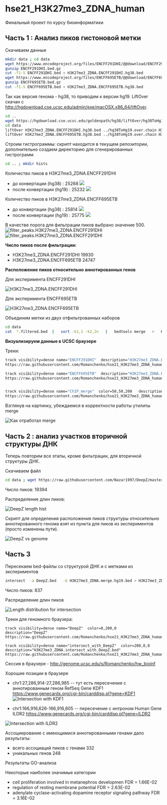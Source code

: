 # hse21_H3K27me3_ZDNA_human
Финальный проект по курсу биоинформатики
## Часть 1 : Анализ пиков гистоновой метки

Скачиваем данные
```bash
mkdir data ; cd data
wget https://www.encodeproject.org/files/ENCFF291DHI/@@download/ENCFF291DHI.bed.gz
gunzip ENCFF291DHI.bed.gz
cut -f1-5 ENCFF291DHI.bed > H3K27me3_ZDNA.ENCFF291DHI.hg38.bed
wget https://www.encodeproject.org/files/ENCFF695ETB/@@download/ENCFF695ETB.bed.gz
gunzip ENCFF695ETB.bed.gz
cut -f1-5 ENCFF695ETB.bed > H3K27me3_ZDNA.ENCFF695ETB.hg38.bed
```
Так как версия генома - hg38, то приводим к версии hg19. LiftOver скачан с http://hgdownload.cse.ucsc.edu/admin/exe/macOSX.x86_64/liftOver.
```bash
cd ..
wget https://hgdownload.cse.ucsc.edu/goldenpath/hg38/liftOver/hg38ToHg19.over.chain.gz; gunzip  hg38ToHg19.over.chain.gz 
cd data
liftOver H3K27me3_ZDNA.ENCFF291DHI.hg38.bed ../hg38ToHg19.over.chain H3K27me3_ZDNA.ENCFF291DHI.hg19.bed H3K27me3_ZDNA.ENCFF291DHI.unmapped.bed
liftOver H3K27me3_ZDNA.ENCFF695ETB.hg38.bed ../hg38ToHg19.over.chain H3K27me3_ZDNA.ENCFF695ETB.hg19.bed H3K27me3_ZDNA.ENCFF695ETB.unmapped.bed
```
Строим гистрограммы: скрипт находится в текущем репозитории, дополнительно создаем директорию для сгенерированных гистрограмм
```bash
cd .. ; mkdir hists
```
Количество пиков в H3K27me3_ZDNA.ENCFF291DHI
- до конвертации (hg38) : 25268 ![](hists/len_hist.H3K27me3_ZDNA.ENCFF291DHI.hg38.png)
- после конвертации (hg19) : 25232 ![](hists/len_hist.H3K27me3_ZDNA.ENCFF291DHI.hg19.png)

Количество пиков в H3K27me3_ZDNA.ENCFF695ETB
- до конвертации (hg38) : 25814 ![](hists/len_hist.H3K27me3_ZDNA.ENCFF695ETB.hg38.png)
- после конвертации (hg19) : 25775 ![](hists/len_hist.H3K27me3_ZDNA.ENCFF695ETB.hg19.png)

В качестве порога для фильтрации пиков выбрано значение 500.
![filter_peaks.H3K27me3_ZDNA.ENCFF291DHI](hists/filter_peaks.H3K27me3_ZDNA.ENCFF291DHI.hg19.filtered.hist.png)
![filter_peaks.H3K27me3_ZDNA.ENCFF291DHI](hists/filter_peaks.H3K27me3_ZDNA.ENCFF291DHI.hg19.init.hist.png)

**Число пиков после фильтрации:**
- H3K27me3_ZDNA.ENCFF291DHI 19930
- H3K27me3_ZDNA.ENCFF695ETB 24747

**Расположение пиков относительно аннотированных генов**

Для эксперимента ENCFF291DHI

![H3K27me3_ZDNA.ENCFF291DHI](pie-charts/chip_seeker.H3K27me3_ZDNA.ENCFF291DHI.hg19.filtered.plotAnnoPie.png)

Для эксперимента ENCFF695ETB

![H3K27me3_ZDNA.ENCFF695ETB](pie-charts/chip_seeker.H3K27me3_ZDNA.ENCFF695ETB.hg19.filtered.plotAnnoPie.png)

Объединим метки из двух отфильтрованных наборов
```bash
cd data
cat  *.filtered.bed  |   sort -k1,1 -k2,2n   |   bedtools merge   >   H3K27me3_ZDNA.merge.hg19.bed
```


**Визуализируем данные в UCSC браузере**

Треки:
```bash
track visibility=dense name="ENCFF291DHI"  description="H3K27me3_ZDNA.ENCFF291DHI.hg19.filtered.bed"
https://raw.githubusercontent.com/Romanchenko/hse21_H3K27me3_ZDNA_human/main/data/H3K27me3_ZDNA.ENCFF291DHI.hg19.filtered.bed

track visibility=dense name="ENCFF695ETB"  description="H3K27me3_ZDNA.ENCFF695ETB.hg19.filtered.bed"
https://raw.githubusercontent.com/Romanchenko/hse21_H3K27me3_ZDNA_human/main/data/H3K27me3_ZDNA.ENCFF695ETB.hg19.filtered.bed


track visibility=dense name="ChIP_merge"  color=50,50,200   description="H3K27me3_ZDNA.merge.hg19.bed"
https://raw.githubusercontent.com/Romanchenko/hse21_H3K27me3_ZDNA_human/main/data/H3K27me3_ZDNA.merge.hg19.bed
```

Взглянув на картинку, убеждаемся в корректности работы утилиты merge

![Как отработал merge](ucsc-images/merged-sanity-check.png)

## Часть 2 : анализ участков вторичной структуры ДНК

Теперь повторим все этапы, кроме фильтрации, для вторичной структуры ДНК.

Скачиваем файл
```bash
cd data ; wget https://raw.githubusercontent.com/Nazar1997/DeepZ/master/annotation/DeepZ.bed
```

Число пиков: 19394

Распределение длин пиков:

![DeepZ length hist](hists/len_hist.DeepZ.png)

Скрипт для определения расположения пиков структуры относительно аннотированного генома взят из пункта для пиков из экспериментов (просто изменены пути).

![DeepZ vs genome](pie-charts/chip_seeker.DeepZ.plotAnnoPie.png)

## Часть 3

Пересекаем bed-файлы со структурой ДНК и с метками из экспериментов
```bash
intersect  -a DeepZ.bed   -b H3K27me3_ZDNA.merge.hg19.bed > H3K27me3_ZDNA.intersect_with_DeepZ.bed
```
Число пиков: 837

Распределение длин пиков

![Length distribution for intersection](hists/len_hist.H3K27me3_ZDNA.intersect_with_DeepZ.png)


Треки для геномного браузера:
```
track visibility=dense name="DeepZ"  color=0,200,0  description="DeepZ"
https://raw.githubusercontent.com/Romanchenko/hse21_H3K27me3_ZDNA_human/main/data/DeepZ.bed

track visibility=dense name="intersect_with_DeepZ"  color=200,0,0  description="H3K27me3_ZDNA.intersect_with_DeepZ.bed"
https://raw.githubusercontent.com/Romanchenko/hse21_H3K27me3_ZDNA_human/main/data/H3K27me3_ZDNA.intersect_with_DeepZ.bed
```


Сессия в браузере - http://genome.ucsc.edu/s/Romanchenko/hw_bioinf


Хорошие позиции в браузере
- chr1:27,286,914-27,286,985 -- тут есть пересечение с аннотированным геном RefSeq Gene KDF1 https://www.genecards.org/cgi-bin/carddisp.pl?gene=KDF1
![Intersection with KDF1](ucsc-images/intersection-KDF1.png)

- chr1:166,916,626-166,916,805 -- пересечение с интроном Human Gene ILDR2 https://www.genecards.org/cgi-bin/carddisp.pl?gene=ILDR2

![Intersection with ILDR2](ucsc-images/intersection-ILDR2.png)

Ассоциирование с имеющимися аннотированными генами дало результаты:
- всего ассоциаций пиков с генами 332
- уникальных генов 248 

Результаты GO-анализа

Некоторые наиболее значимые категории
- cell proliferation involved in metanephros developmen FDR = 1.66E-02
- regulation of resting membrane potential FDR = 2.63E-02
- adenylate cyclase-activating dopamine receptor signaling pathway FDR = 3.16E-02